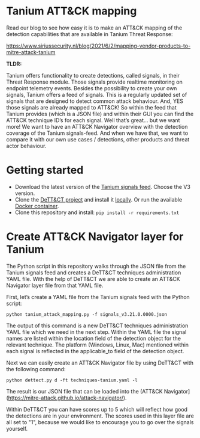 # Tanium ATT&CK mapping

Read our blog to see how easy it is to make an ATT&CK mapping of the detection capabilities that are available in Tanium Threat Response:

https://www.siriussecurity.nl/blog/2021/6/2/mapping-vendor-products-to-mitre-attack-tanium

**TLDR:**

Tanium offers functionality to create detections, called signals, in their Threat Response module. Those signals provide realtime monitoring on endpoint telemetry events. Besides the possibility to create your own signals, Tanium offers a feed of signals. This is a regularly updated set of signals that are designed to detect common attack behaviour. And, YES those signals are already mapped to ATT&CK! So within the feed that Tanium provides (which is a JSON file) and within their GUI you can find the ATT&CK technique ID’s for each signal. Well that’s great… but we want more! We want to have an ATT&CK Navigator overview with the detection coverage of the Tanium signals-feed. And when we have that, we want to compare it with our own use cases / detections, other products and threat actor behaviour.

# Getting started

- Download the latest version of the [Tanium signals feed](https://content.tanium.com/files/misc/ThreatResponse/ThreatResponse.html). Choose the V3 version.
- Clone the [DeTT&CT project](https://github.com/rabobank-cdc/DeTTECT) and install it [locally](https://github.com/rabobank-cdc/DeTTECT/wiki/Installation-and-requirements#local-installation). Or run the available [Docker container](https://github.com/rabobank-cdc/DeTTECT/wiki/Installation-and-requirements#docker).
- Clone this repository and install: `pip install -r requirements.txt`

# Create ATT&CK Navigator layer for Tanium
The Python script in this repository walks through the JSON file from the Tanium signals feed and creates a DeTT&CT techniques administration YAML file. With the help of DeTT&CT we are able to create an ATT&CK Navigator layer file from that YAML file.

First, let’s create a YAML file from the Tanium signals feed with the Python script:

`python tanium_attack_mapping.py -f signals_v3.21.0.0000.json`

The output of this command is a new DeTT&CT techniques administration YAML file which we need in the next step. Within the YAML file the signal names are listed within the location field of the detection object for the relevant technique. The platform (Windows, Linux, Mac) mentioned within each signal is reflected in the applicable_to field of the detection object.

Next we can easily create an ATT&CK Navigator file by using DeTT&CT with the following command:

`python dettect.py d -ft techniques-tanium.yaml -l`

The result is our JSON file that can be loaded into the (ATT&CK Navigator](https://mitre-attack.github.io/attack-navigator/).

Within DeTT&CT you can have scores up to 5 which will reflect how good the detections are in your environment. The scores used in this layer file are all set to "1", because we would like to encourage you to go over the signals yourself.